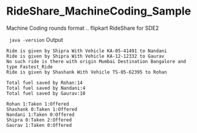 # RideShare_MachineCoding_Sample
Machine Coding rounds format .. flipkart RideShare for SDE2

```  java -version ``` 
Output
```
Ride is given by Shipra With Vehicle KA-05-41491 to Nandani
Ride is given by Shipra With Vehicle KA-12-12332 to Gaurav
No such ride is there with origin Mumbai Destination Bangalore and type Fastest_Ride
Ride is given by Shashank With Vehicle TS-05-62395 to Rohan

Total fuel saved by Rohan:14
Total fuel saved by Nandani:4
Total fuel saved by Gaurav:10

Rohan 1:Taken 1:Offered
Shashank 0:Taken 1:Offered
Nandani 1:Taken 0:Offered
Shipra 0:Taken 2:Offered
Gaurav 1:Taken 0:Offered
```
